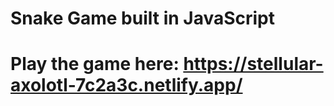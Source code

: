 # Snake Game built in JavaScript

# Play the game here: https://stellular-axolotl-7c2a3c.netlify.app/
